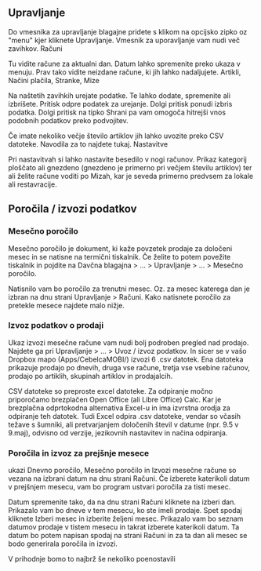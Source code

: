 
## Upravljanje

Do vmesnika za upravljanje blagajne pridete s klikom na opcijsko zipko oz "menu" kjer kliknete Upravljanje. Vmesnik za uporavljanje vam nudi več zavihkov.
Računi

Tu vidite račune za aktualni dan. Datum lahko spremenite preko ukaza v menuju. Prav tako vidite neizdane račune, ki jih lahko nadaljujete.
Artikli, Načini plačila, Stranke, Mize

Na naštetih zavihkih urejate podatke. Te lahko dodate, spremenite ali izbrišete. Pritisk odpre podatek za urejanje. Dolgi pritisk ponudi izbris podatka. Dolgi pritisk na tipko Shrani pa vam omogoča hitrejši vnos podobnih podatkov preko podvojitev.

Če imate nekoliko večje število artiklov jih lahko uvozite preko CSV datoteke. Navodila za to najdete tukaj.
Nastavitve

Pri nastavitvah si lahko nastavite besedilo v nogi računov. Prikaz kategorij ploščato ali gnezdeno (gnezdeno je primerno pri večjem številu artiklov) ter ali želite račune voditi po Mizah, kar je seveda primerno predvsem za lokale ali restavracije.

## Poročila / izvozi podatkov

### Mesečno poročilo

Mesečno poročilo je dokument, ki kaže povzetek prodaje za določeni mesec in se natisne na termični tiskalnik. Če želite to potem povežite tiskalnik in pojdite na Davčna blagajna > ... > Upravljanje > ... > Mesečno poročilo.

Natisnilo vam bo poročilo za trenutni mesec. Oz. za mesec katerega dan je izbran na dnu strani Upravljanje > Računi. Kako natisnete poročilo za pretekle mesece najdete malo nižje.

### Izvoz podatkov o prodaji

Ukaz izvozi mesečne račune vam nudi bolj podroben pregled nad prodajo. Najdete ga pri Upravljanje > ... > Uvoz / izvoz podatkov. In sicer se v vašo Dropbox mapo (Apps/CebelcaMOBI/) izvozi 6 .csv datotek. Ena datoteka prikazuje prodajo po dnevih, druga vse račune, tretja vse vsebine računov, prodajo po artiklih, skupinah artiklov in prodajalcih.

CSV datoteke so preproste excel datoteke. Za odpiranje močno priporočamo brezplačen Open Office (ali Libre Office) Calc. Kar je brezplačna odprtokodna alternativa Excel-u in ima izvrstna orodja za odpiranje teh datotek. Tudi Excel odpira .csv datoteke, vendar so včasih težave s šumniki, ali pretvarjanjem določenih števil v datume (npr. 9.5 v 9.maj), odvisno od verzije, jezikovnih nastavitev in načina odpiranja.

### Poročila in izvoz za prejšnje mesece

ukazi Dnevno poročilo, Mesečno poročilo in Izvozi mesečne račune so vezana na izbrani datum na dnu strani Računi. Če izberete katerikoli datum v prejšnjem mesecu, vam bo program ustvari poročila za tisti mesec.

Datum spremenite tako, da na dnu strani Računi kliknete na izberi dan. Prikazalo vam bo dneve v tem mesecu, ko ste imeli prodaje. Spet spodaj kliknete Izberi mesec in izberite željeni mesec. Prikazalo vam bo seznam datumov prodaje v tistem mesecu in takrat izberete katerikoli datum. Ta datum bo potem napisan spodaj na strani Računi in za ta dan ali mesec se bodo generirala poročila in izvozi.

V prihodnje bomo to najbrž še nekoliko poenostavili

